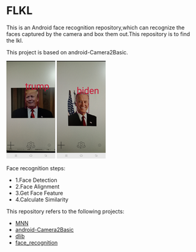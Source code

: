 # FLKL
This is an Android face recognition repository,which can recognize the faces captured by the camera and box them out.This repository is to find the lkl.

This project is based on android-Camera2Basic.

<img src="screenshot/Screenshot_20200802_214043.jpg" height="256"/>
<img src="screenshot/Screenshot_20200802_214736.jpg" height="256"/>

Face recognition steps:
- 1.Face Detection
- 2.Face Alignment
- 3.Get Face Feature
- 4.Calculate Similarity

This repository refers to the following projects:
- [MNN](https://github.com/alibaba/MNN)
- [android-Camera2Basic](https://github.com/googlearchive/android-Camera2Basic)
- [dlib](https://github.com/davisking/dlib)
- [face_recognition](https://github.com/ageitgey/face_recognition)
